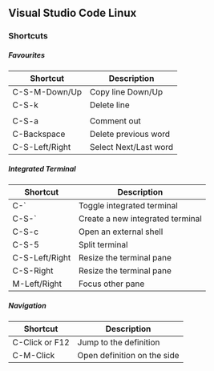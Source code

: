 ## Visual Studio Code Linux

### Shortcuts

##### Favourites

| Shortcut       | Description           |
| -------------- | --------------------- |
| C-S-M-Down/Up  | Copy line Down/Up     |
| C-S-k          | Delete line           |
|                |                       |
| C-S-a          | Comment out           |
| C-Backspace    | Delete previous word  |
| C-S-Left/Right | Select Next/Last word |

##### Integrated Terminal

| Shortcut       | Description                      |
| -------------- | -------------------------------- |
| C-\`           | Toggle integrated terminal       |
| C-S-\`         | Create a new integrated terminal |
| C-S-c          | Open an external shell           |
| C-S-5          | Split terminal                   |
| C-S-Left/Right | Resize the terminal pane         |
| C-S-Right      | Resize the terminal pane         |
| M-Left/Right   | Focus other pane                 |

##### Navigation

| Shortcut       | Description                 |
| -------------- | --------------------------- |
| C-Click or F12 | Jump to the definition      |
| C-M-Click      | Open definition on the side |
